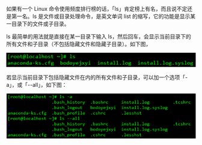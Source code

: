 如果有一个 Linux 命令使用频度排行榜的话，「ls」肯定榜上有名，而且说不定还是第一名。ls 是文件或目录处理命令，是英文单词 list 的缩写，它的功能是显示某一目录下的文件或子目录。

ls 最简单的用法就是直接在某一目录下输入 ls，然后回车，会显示当前目录下的所有文件和子目录（不包括隐藏文件和隐藏子目录）。如下图，

![](https://raw.githubusercontent.com/YoungYo/Linux---Notes/master/images/Linux%20ls%20%E5%91%BD%E4%BB%A4%E8%AF%A6%E8%A7%A3/2019-01-07_201013.png)

若显示当前目录下包括隐藏文件在内的所有文件和子目录，可以加一个选项「-a」，或「--all」，如下图：

![](https://raw.githubusercontent.com/YoungYo/Linux---Notes/master/images/Linux%20ls%20%E5%91%BD%E4%BB%A4%E8%AF%A6%E8%A7%A3/2019-01-07_203922.png)

